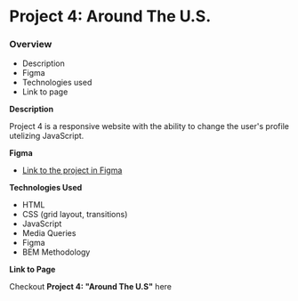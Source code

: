 # Project 4: Around The U.S.

### Overview

* Description
* Figma
* Technologies used
* Link to page

**Description**

Project 4 is a responsive website with the ability to change the user's profile utelizing JavaScript.

**Figma**

* [Link to the project in Figma](https://www.figma.com/file/mUgu8OSHWE0M6p6vfwmdu9/Sprint-4-Around-The-U.S.-desktop-mobile?node-id=0%3A1)

**Technologies Used**

* HTML
* CSS (grid layout, transitions)
* JavaScript
* Media Queries
* Figma
* BEM Methodology

**Link to Page**

Checkout **Project 4: "Around The U.S"** here
